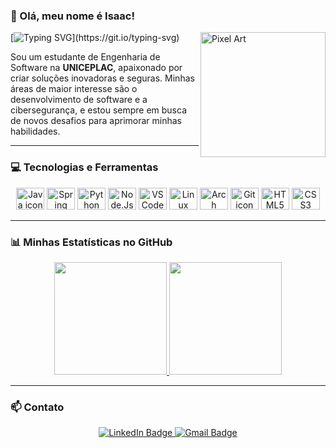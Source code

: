 ### 👋 Olá, meu nome é Isaac!
<img src="https://media1.giphy.com/media/v1.Y2lkPTc5MGI3NjExMGV0c3B5MTV0eTBxZnpseXo5dzhjZDFiN21jdWd3aDB0YXptOWw3MCZlcD12MV9pbnRlcm5hbF9naWZfYnlfaWQmY3Q9Zw/xUA7bdpLxQhsSQdyog/giphy.gif" alt="Pixel Art" align="right" width="200">

[![Typing SVG](https://readme-typing-svg.herokuapp.com?font=Fira+Code&pause=1000&color=FFFFFF&width=435&lines=Estudante+de+Engenharia+de+Software;Focado+em+Desenvolvimento+e+Cybersecurity;Sempre+aprendendo+algo+novo!)](https://git.io/typing-svg)

Sou um estudante de Engenharia de Software na **UNICEPLAC**, apaixonado por criar soluções inovadoras e seguras. Minhas áreas de maior interesse são o desenvolvimento de software e a cibersegurança, e estou sempre em busca de novos desafios para aprimorar minhas habilidades.

---

### 💻 Tecnologias e Ferramentas

<div align="center">
  <img src="https://cdn.jsdelivr.net/gh/devicons/devicon@latest/icons/java/java-original-wordmark.svg" height="35" width="45" alt="Java icon" />
  <img src="https://cdn.jsdelivr.net/gh/devicons/devicon@latest/icons/spring/spring-original-wordmark.svg" height="35" width="45" alt="Spring icon" />
  <img src="https://cdn.jsdelivr.net/gh/devicons/devicon@latest/icons/python/python-original-wordmark.svg" height="35" width="45" alt="Python icon" />
  <img src="https://cdn.jsdelivr.net/gh/devicons/devicon@latest/icons/nodejs/nodejs-plain-wordmark.svg" height="35" width="45" alt="Node.Js icon" />
  <img src="https://cdn.jsdelivr.net/gh/devicons/devicon@latest/icons/vscode/vscode-original.svg" height="35" width="45" alt="VSCode icon" />
  <img src="https://cdn.jsdelivr.net/gh/devicons/devicon@latest/icons/linux/linux-original.svg" height="35" width="45" alt="Linux icon" />
  <img src="https://cdn.jsdelivr.net/gh/devicons/devicon@latest/icons/archlinux/archlinux-original.svg" height="35" width="45" alt="Arch Linux icon" />
  <img src="https://cdn.jsdelivr.net/gh/devicons/devicon/icons/git/git-original.svg" height="35" width="45" alt="Git icon" />
  <img src="https://cdn.jsdelivr.net/gh/devicons/devicon@latest/icons/html5/html5-original-wordmark.svg" height="35" width="45" alt="HTML5 icon" />
  <img src="https://cdn.jsdelivr.net/gh/devicons/devicon@latest/icons/css3/css3-original-wordmark.svg" height="35" width="45" alt="CSS3 icon" />
</div>

---

### 📊 Minhas Estatísticas no GitHub

<div align="center">
  <a href="https://github.com/IsaacAiresTh">
    <img height="180em" src="https://github-readme-stats.vercel.app/api?username=IsaacAiresTh&theme=vue-dark&show_icons=true&hide_border=true&count_private=true"/>
    <img height="180em" src="https://github-readme-stats.vercel.app/api/top-langs/?username=IsaacAiresTh&layout=compact&theme=vue-dark&hide_border=true"/>
  </a>
</div>

---

### 📫 Contato

<div align="center">
  <a href="https://www.linkedin.com/in/isaac-aires-4601a728b/" target="_blank">
    <img src="https://img.shields.io/badge/-LinkedIn-%230077B5?style=for-the-badge&logo=linkedin&logoColor=white" alt="LinkedIn Badge">
  </a>
  <a href="mailto:isaacairesbarros@gmail.com">
    <img src="https://img.shields.io/badge/-Gmail-%23333?style=for-the-badge&logo=gmail&logoColor=white" alt="Gmail Badge">
  </a>
</div>
